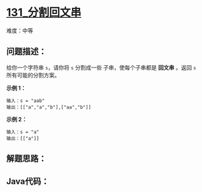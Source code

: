 # [131_分割回文串](https://leetcode.cn/problems/palindrome-partitioning/)

难度：中等

## 问题描述：

给你一个字符串 `s`，请你将 `s` 分割成一些 子串，使每个子串都是 **回文串** 。返回 `s` 所有可能的分割方案。

 

**示例 1：**

```
输入：s = "aab"
输出：[["a","a","b"],["aa","b"]]
```

**示例 2：**

```
输入：s = "a"
输出：[["a"]]
```

## 解题思路：

## Java代码：